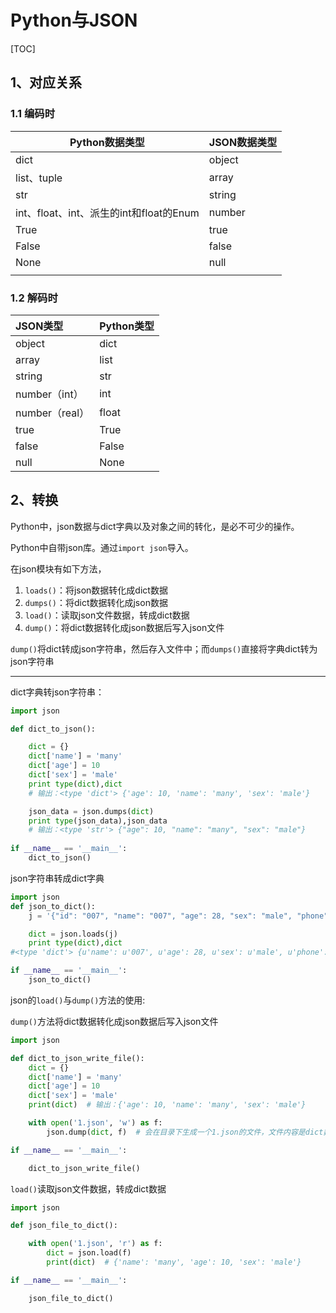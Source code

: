 # Python与JSON

[TOC]

## 1、对应关系

### 1.1 编码时

| Python数据类型                          | JSON数据类型 |
| --------------------------------------- | ------------ |
| dict                                    | object       |
| list、tuple                             | array        |
| str                                     | string       |
| int、float、int、派生的int和float的Enum | number       |
| True                                    | true         |
| False                                   | false        |
| None                                    | null         |
|                                         |              |



### 1.2 解码时

| JSON类型       | Python类型 |
| :------------- | :--------- |
| object         | dict       |
| array          | list       |
| string         | str        |
| number（int）  | int        |
| number（real） | float      |
| true           | True       |
| false          | False      |
| null           | None       |



## 2、转换

Python中，json数据与dict字典以及对象之间的转化，是必不可少的操作。

Python中自带json库。通过`import json`导入。

在json模块有如下方法，

1. `loads()`：将json数据转化成dict数据
2. `dumps()`：将dict数据转化成json数据
3. `load()`：读取json文件数据，转成dict数据
4. `dump()`：将dict数据转化成json数据后写入json文件

`dump()`将dict转成json字符串，然后存入文件中；而`dumps()`直接将字典dict转为json字符串

------

dict字典转json字符串：

```python
import json

def dict_to_json():

    dict = {}
    dict['name'] = 'many'
    dict['age'] = 10
    dict['sex'] = 'male'
    print type(dict),dict  
    # 输出：<type 'dict'> {'age': 10, 'name': 'many', 'sex': 'male'}

    json_data = json.dumps(dict)
    print type(json_data),json_data 
    # 输出：<type 'str'> {"age": 10, "name": "many", "sex": "male"}
    
if __name__ == '__main__':
    dict_to_json()
```

json字符串转成dict字典

```python
import json
def json_to_dict():
    j = '{"id": "007", "name": "007", "age": 28, "sex": "male", "phone": "13000000000", "email": "123@qq.com"}'

    dict = json.loads(j)
    print type(dict),dict 
#<type 'dict'> {u'name': u'007', u'age': 28, u'sex': u'male', u'phone': u'13000000000', u'email': u'123@qq.com', u'id': u'007'}

if __name__ == '__main__':
    json_to_dict()
```

 json的`load()`与`dump()`方法的使用:

`dump()`方法将dict数据转化成json数据后写入json文件

```python
import json

def dict_to_json_write_file():
    dict = {}
    dict['name'] = 'many'
    dict['age'] = 10
    dict['sex'] = 'male'
    print(dict)  # 输出：{'age': 10, 'name': 'many', 'sex': 'male'}

    with open('1.json', 'w') as f:
        json.dump(dict, f)  # 会在目录下生成一个1.json的文件，文件内容是dict数据转成的json字符串

if __name__ == '__main__':

    dict_to_json_write_file()
```

`load()`读取json文件数据，转成dict数据

```python
import json

def json_file_to_dict():

    with open('1.json', 'r') as f:
        dict = json.load(f)
        print(dict)  # {'name': 'many', 'age': 10, 'sex': 'male'}

if __name__ == '__main__':

    json_file_to_dict()
```